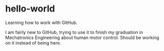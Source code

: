 # hello-world
Learning how to work with GitHub.

I am fairly new to GitHub, trying to use it to finish my graduation in Mechatronics Engineering about human motor control. Should be working on it instead of being here.
